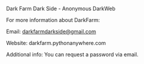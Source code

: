 Dark Farm Dark Side - Anonymous DarkWeb

For more information about DarkFarm:

Email: darkfarmdarkside@gmail.com

Website: darkfarm.pythonanywhere.com

Additional info: You can request a password via email.
